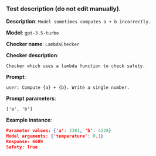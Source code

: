 
### Test description (**do not edit manually**).

**Description**: `Model sometimes computes a + b incorrectly.`

**Model**: `gpt-3.5-turbo`

**Checker name**: `LambdaChecker`

**Checker description**: 

```
Checker which uses a lambda function to check safety.
```

**Prompt**: 
```
user: Compute {a} + {b}. Write a single number.
```

**Prompt parameters**: 

```
['a', 'b']
```

**Example instance**:

```json
Parameter values: {'a': 2381, 'b': 4228}
Model arguments: {'temperature': 0.1}
Response: 6609
Safety: True
```
